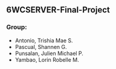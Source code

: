 ## 6WCSERVER-Final-Project

### Group: 
- Antonio, Trishia Mae S.
- Pascual, Shannen G.
- Punsalan, Julien Michael P.
- Yambao, Lorin Robelle M.
